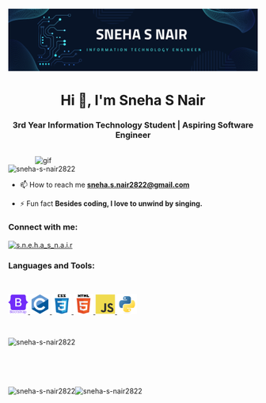 ![logo](https://github.com/Sneha-S-Nair2822/Sneha-S-Nair2822/blob/main/Banner%20Image.png)
<h1 align="center">Hi 👋, I'm Sneha S Nair</h1>
<h3 align="center">3rd Year Information Technology Student | Aspiring Software Engineer</h3><br>
<img align="right" alt="gif" width="450" src="https://user-images.githubusercontent.com/74038190/236119160-976a0405-caa7-470c-9356-16d43402ea0a.gif">

<p align="left"> <img src="https://komarev.com/ghpvc/?username=sneha-s-nair2822&label=Profile%20views&color=0e75b6&style=flat" alt="sneha-s-nair2822" /> </p>

- 📫 How to reach me **sneha.s.nair2822@gmail.com**

- ⚡ Fun fact **Besides coding, I love to unwind by singing.**
  

<h3 align="left">Connect with me:</h3>
<p align="left">
<a href="https://instagram.com/s.n.e.h.a_s_n.a.i.r" target="blank"><img align="center" src="https://raw.githubusercontent.com/rahuldkjain/github-profile-readme-generator/master/src/images/icons/Social/instagram.svg" alt="s.n.e.h.a_s_n.a.i.r" height="30" width="40" /></a>
</p>

<h3 align="left">Languages and Tools:</h3><br>
<p align="left"> <a href="https://getbootstrap.com" target="_blank" rel="noreferrer"> <img src="https://raw.githubusercontent.com/devicons/devicon/master/icons/bootstrap/bootstrap-plain-wordmark.svg" alt="bootstrap" width="40" height="40"/> </a> <a href="https://www.cprogramming.com/" target="_blank" rel="noreferrer"> <img src="https://raw.githubusercontent.com/devicons/devicon/master/icons/c/c-original.svg" alt="c" width="40" height="40"/> </a> <a href="https://www.w3schools.com/css/" target="_blank" rel="noreferrer"> <img src="https://raw.githubusercontent.com/devicons/devicon/master/icons/css3/css3-original-wordmark.svg" alt="css3" width="40" height="40"/> </a> <a href="https://www.w3.org/html/" target="_blank" rel="noreferrer"> <img src="https://raw.githubusercontent.com/devicons/devicon/master/icons/html5/html5-original-wordmark.svg" alt="html5" width="40" height="40"/> </a> <a href="https://developer.mozilla.org/en-US/docs/Web/JavaScript" target="_blank" rel="noreferrer"> <img src="https://raw.githubusercontent.com/devicons/devicon/master/icons/javascript/javascript-original.svg" alt="javascript" width="40" height="40"/> </a> <a href="https://www.python.org" target="_blank" rel="noreferrer"> <img src="https://raw.githubusercontent.com/devicons/devicon/master/icons/python/python-original.svg" alt="python" width="40" height="40"/> </a> </p><br>


<p><img align="left" src="https://github-readme-stats.vercel.app/api/top-langs?username=sneha-s-nair2822&show_icons=true&locale=en&layout=compact" alt="sneha-s-nair2822" /></p><br><br><br><br><br>
<p> <img align="left"  src="https://github-readme-stats.vercel.app/api?username=sneha-s-nair2822&show_icons=true&locale=en" alt="sneha-s-nair2822" /></p>
<p> <img align="left"  src="https://github-readme-streak-stats.herokuapp.com/?user=sneha-s-nair2822&" alt="sneha-s-nair2822" /></p>
